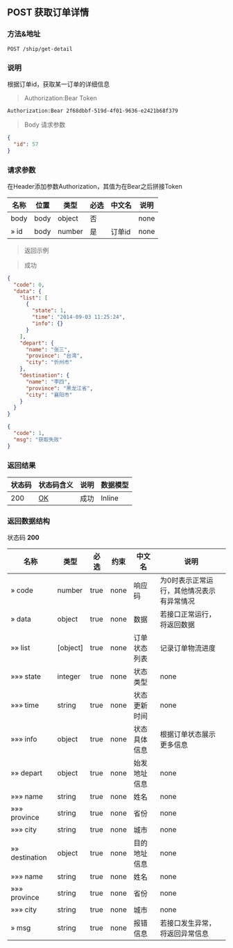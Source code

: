 
## POST 获取订单详情

### 方法&地址

```
POST /ship/get-detail
```

### 说明

根据订单id，获取某一订单的详细信息

> Authorization:Bear Token

```
Authorization:Bear 2f68dbbf-519d-4f01-9636-e2421b68f379
```

> Body 请求参数

```json
{
  "id": 57
}
```

### 请求参数

在Header添加参数Authorization，其值为在Bear之后拼接Token

|名称|位置|类型|必选|中文名|说明|
|---|---|---|---|---|---|
|body|body|object| 否 ||none|
|» id|body|number| 是 | 订单id|none|

> 返回示例

> 成功

```json
{
  "code": 0,
  "data": {
    "list": [
      {
        "state": 1,
        "time": "2014-09-03 11:25:24",
        "info": {}
      }
    ],
    "depart": {
      "name": "张三",
      "province": "台湾",
      "city": "忻州市"
    },
    "destination": {
      "name": "李四",
      "province": "黑龙江省",
      "city": "襄阳市"
    }
  }
}
```

```json
{
  "code": 1,
  "msg": "获取失败"
}
```

### 返回结果

|状态码|状态码含义|说明|数据模型|
|---|---|---|---|
|200|[OK](https://tools.ietf.org/html/rfc7231#section-6.3.1)|成功|Inline|

### 返回数据结构

状态码 **200**

|名称|类型|必选|约束|中文名|说明|
|---|---|---|---|---|---|
|» code|number|true|none|响应码|为0时表示正常运行，其他情况表示有异常情况|
|» data|object|true|none|数据|若接口正常运行，将返回数据|
|»» list|[object]|true|none|订单状态列表|记录订单物流进度|
|»»» state|integer|true|none|状态类型|none|
|»»» time|string|true|none|状态更新时间|none|
|»»» info|object|true|none|状态具体信息|根据订单状态展示更多信息|
|»» depart|object|true|none|始发地址信息|none|
|»»» name|string|true|none|姓名|none|
|»»» province|string|true|none|省份|none|
|»»» city|string|true|none|城市|none|
|»» destination|object|true|none|目的地址信息|none|
|»»» name|string|true|none|姓名|none|
|»»» province|string|true|none|省份|none|
|»»» city|string|true|none|城市|none|
|» msg|string|true|none|报错信息|若接口发生异常，将返回异常信息|